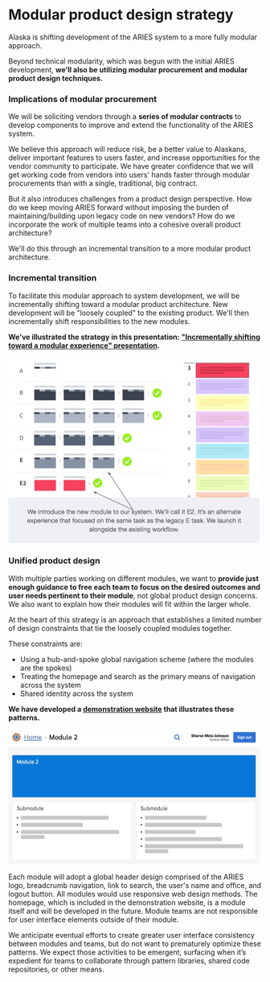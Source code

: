 # Modular product design strategy

Alaska is shifting development of the ARIES system to a more fully modular approach.

Beyond technical modularity, which was begun with the initial ARIES development, **we’ll also be utilizing modular procurement and modular product design techniques.**

### Implications of modular procurement

We will be soliciting vendors through a **series of modular contracts** to develop components to improve and extend the functionality of the ARIES system.

We believe this approach will reduce risk, be a better value to Alaskans, deliver important features to users faster, and increase opportunities for the vendor community to participate. We have greater confidence that we will get working code from vendors into users' hands faster through modular procurements than with a single, traditional, big contract.

But it also introduces challenges from a product design perspective. How do we keep moving ARIES forward without imposing the burden of maintaining/building upon legacy code on new vendors? How do we incorporate the work of multiple teams into a cohesive overall product architecture?

We'll do this through an incremental transition to a more modular product architecture.

### Incremental transition

To facilitate this modular approach to system development, we will be incrementally shifting toward a modular product architecture. New development will be "loosely coupled" to the existing product. We'll then incrementally shift responsibilities to the new modules.

**We've illustrated the strategy in this presentation: ["Incrementally shifting toward a modular experience" presentation](assets/modular-experience.pdf).**

[![Screenshot of presentation](assets/modular-experience-deck.jpg)](assets/modular-experience.pdf)

### Unified product design

With multiple parties working on different modules, we want to **provide just enough guidance to free each team to focus on the desired outcomes and user needs pertinent to their module**, not global product design concerns. We also want to explain how their modules will fit within the larger whole.

At the heart of this strategy is an approach that establishes a limited number of design constraints that tie the loosely coupled modules together.

These constraints are:

- Using a hub-and-spoke global navigation scheme (where the modules are the spokes)
- Treating the homepage and search as the primary means of navigation across the system
- Shared identity across the system

**We have developed a [demonstration website](http://federalist.18f.gov.s3-website-us-east-1.amazonaws.com/site/18f/united/portal.html) that illustrates these patterns.**

[![Screenshot of demonstration website ](assets/product-architecture-demo.jpg)](http://federalist.18f.gov.s3-website-us-east-1.amazonaws.com/site/18f/united/portal.html)

Each module will adopt a global header design comprised of the ARIES logo, breadcrumb navigation, link to search, the user's name and office, and logout button. All modules would use responsive web design methods. The homepage, which is included in the demonstration website, is a module itself and will be developed in the future. Module teams are not responsible for user interface elements outside of their module.

We anticipate eventual efforts to create greater user interface consistency between modules and teams, but do not want to prematurely optimize these patterns. We expect those activities to be emergent, surfacing when it’s expedient for teams to collaborate through pattern libraries, shared code repositories, or other means.
